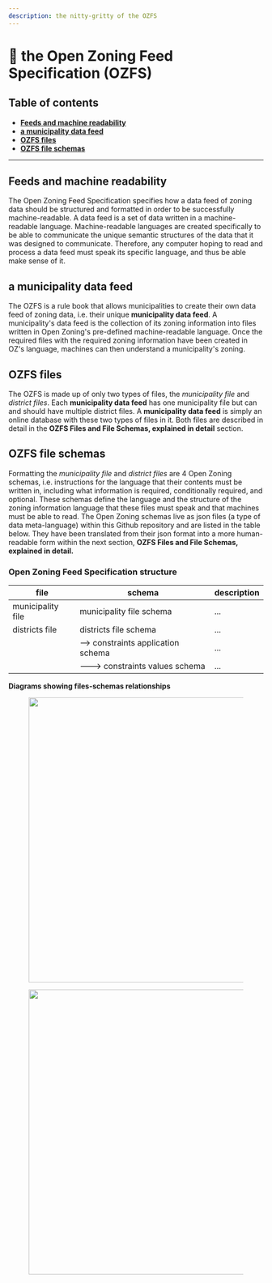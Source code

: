 ```yaml
---
description: the nitty-gritty of the OZFS
---
```


# 🌟 the Open Zoning Feed Specification (OZFS)

## Table of contents

* [**Feeds and machine readability**](the-open-zoning-feed-specification-ozfs.md#feeds-and-machine-readability)
* [**a municipality data feed**](the-open-zoning-feed-specification-ozfs.md#a-municipality-data-feed)
* [**OZFS files**](the-open-zoning-feed-specification-ozfs.md#ozfs-files)
* [**OZFS file schemas**](the-open-zoning-feed-specification-ozfs.md#ozfs-file-schemas)

***

## Feeds and machine readability

The Open Zoning Feed Specification specifies how a data feed of zoning data should be structured and formatted in order to be successfully machine-readable. A data feed is a set of data written in a machine-readable language. Machine-readable languages are created specifically to be able to communicate the unique semantic structures of the data that it was designed to communicate. Therefore, any computer hoping to read and process a data feed must speak its specific language, and thus be able make sense of it.

## a municipality data feed

The OZFS is a rule book that allows municipalities to create their own data feed of zoning data, i.e. their unique **municipality data feed**. A municipality's data feed is the collection of its zoning information into files written in Open Zoning's pre-defined machine-readable language. Once the required files with the required zoning information have been created in OZ's language, machines can then understand a municipality's zoning.

## OZFS files

The OZFS is made up of only two types of files, the _municipality file_ and _district files_. Each **municipality data feed** has one municipality file but can and should have multiple district files. A **municipality data feed** is simply an online database with these two types of files in it. Both files are described in detail in the **OZFS Files and File Schemas, explained in detail** section.

## OZFS file schemas

Formatting the _municipality file_ and _district files_ are 4 Open Zoning schemas, i.e. instructions for the language that their contents must be written in, including what information is required, conditionally required, and optional. These schemas define the language and the structure of the zoning information language that these files must speak and that machines must be able to read. The Open Zoning schemas live as json files (a type of data meta-language) within this Github repository and are listed in the table below. They have been translated from their json format into a more human-readable form within the next section, **OZFS Files and File Schemas, explained in detail.**

### **Open Zoning Feed Specification structure**

| file              | schema                             | description |
| ----------------- | ---------------------------------- | ----------- |
| municipality file | municipality file schema           | ...         |
| districts file    | districts file schema              | ...         |
|                   | --> constraints application schema | ...         |
|                   | ---> constraints values schema     | ...         |



**Diagrams showing files-schemas relationships**

<figure><img src="broken-reference" alt="" width="563"><figcaption></figcaption></figure>

<figure><img src="broken-reference" alt="" width="563"><figcaption></figcaption></figure>
